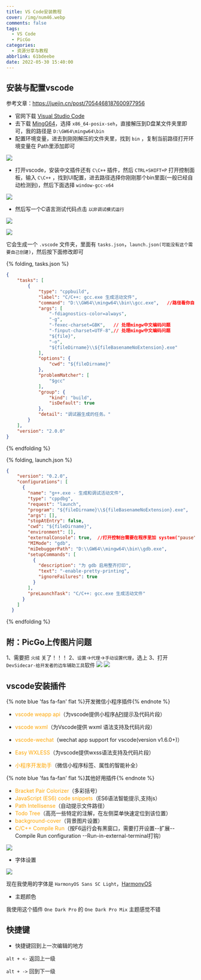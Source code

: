 ```yaml
---
title: VS Code安装教程
cover: /img/num46.webp
comments: false
tags:
  - VS Code
  - PicGo
categories:
  - 资源分享与教程
abbrlink: 61bdeebe
date: 2022-05-30 15:40:00
---
```

## 安装与配置vscode

参考文章：https://juejin.cn/post/7054468187600977956

- 官网下载 [Visual Studio Code ](https://code.visualstudio.com/)
- 去下载 [MingG64](https://sourceforge.net/projects/mingw-w64/files/)，选择 `x86_64-posix-seh`，直接解压到D盘某文件夹里即可，我的路径是 `D:\GW64\mingw64\bin`
- 配置环境变量，进去到刚刚解压的文件夹里，找到 `bin` ，复制当前路径打开环境变量在 Path里添加即可

![](https://image-1309791158.cos.ap-guangzhou.myqcloud.com/其他/QQ截图20230416124922.webp)

- 打开vscode，安装中文插件还有 `C\C++` 插件，然后 `CTRL+SHIFT+P` 打开控制面板，输入 `C\C++` ，找到UI配置，进去路径选择你刚刚那个bin里面(一般已经自动检测到)，然后下面选择 `window-gcc-x64`

![](https://image-1309791158.cos.ap-guangzhou.myqcloud.com/其他/QQ截图20230416124810.webp)

- 然后写一个C语言测试代码点击 `以非调试模式运行`

![](https://image-1309791158.cos.ap-guangzhou.myqcloud.com/其他/QQ截图20230416124039.webp)

![](https://image-1309791158.cos.ap-guangzhou.myqcloud.com/其他/QQ截图20230416124053.webp)

它会生成一个 `.vscode` 文件夹，里面有 `tasks.json`，`launch.json(可能没有这个需要自己创建)`，然后按下面修改即可

{% folding, tasks.json %}

```json
{
    "tasks": [
        {
            "type": "cppbuild",
            "label": "C/C++: gcc.exe 生成活动文件",
            "command": "D:\\GW64\\mingw64\\bin\\gcc.exe",	//路径看你自己那改
            "args": [
                "-fdiagnostics-color=always",
                "-g",
                "-fexec-charset=GBK",   // 处理mingw中文编码问题
                "-finput-charset=UTF-8",// 处理mingw中文编码问题
                "${file}",
                "-o",
                "${fileDirname}\\${fileBasenameNoExtension}.exe"
            ],
            "options": {
                "cwd": "${fileDirname}"
            },
            "problemMatcher": [
                "$gcc"
            ],
            "group": {
                "kind": "build",
                "isDefault": true
            },
            "detail": "调试器生成的任务。"
        }
    ],
    "version": "2.0.0"
}
```

{% endfolding %}

{% folding, launch.json %}

```json
{
    "version": "0.2.0",
    "configurations": [
      {
        "name": "g++.exe - 生成和调试活动文件",
        "type": "cppdbg",
        "request": "launch",
        "program": "${fileDirname}\\${fileBasenameNoExtension}.exe",
        "args": [],
        "stopAtEntry": false,
        "cwd": "${fileDirname}",
        "environment": [],
        "externalConsole": true,  //打开控制台需要在程序里加 system("pause");否则控制台一闪而过
        "MIMode": "gdb",
        "miDebuggerPath": "D:\\GW64\\mingw64\\bin\\gdb.exe",
        "setupCommands": [
          {
            "description": "为 gdb 启用整齐打印",
            "text": "-enable-pretty-printing",
            "ignoreFailures": true
          }
        ],
        "preLaunchTask": "C/C++: gcc.exe 生成活动文件"
      }
    ]
  }
```

{% endfolding %}



##  附：PicGo上传图片问题

1、需要把 `火绒` 关了！！！
2、`设置`->`代理`->`手动设置代理`，选上
3、打开 `DevSidecar-给开发者的边车辅助工具`软件
![](https://image-1309791158.cos.ap-guangzhou.myqcloud.com/其他/202205301744803.jpg)
![](https://image-1309791158.cos.ap-guangzhou.myqcloud.com/其他/202205301745321.jpg)




## vscode安装插件

{% note blue 'fas fa-fan' flat %}开发微信小程序插件{% endnote %}

- <font color='orange'>vscode weapp api</font>（为vscode提供小程序[API](https://so.csdn.net/so/search?q=API&spm=1001.2101.3001.7020)提示及代码片段）
- <font color='orange'>vscode wxml</font>（为Vscode提供 wxml 语法支持及代码片段）
- <font color='orange'>vscode-wechat</font>（wechat app support for vscode(version v1.6.0+)）
- <font color='orange'>Easy WXLESS</font>（为vscode提供wxss语法支持及代码片段）

- <font color='orange'>小程序开发助手</font>（微信小程序标签、属性的智能补全）



{% note blue 'fas fa-fan' flat %}其他好用插件{% endnote %}

- <font color='orange'>Bracket Pair Colorizer</font>（多彩括号）
- <font color='orange'>JavaScript (ES6) code snippets</font>（ES6语法智能提示,支持js）
- <font color='orange'>Path Intellisense</font>（自动提示文件路径）
- <font color='orange'>Todo Tree</font>（高亮一些特定的注解，在左侧菜单快速定位到该位置）
- <font color='orange'>background-cover</font>（背景图片设置）
- <font color='orange'>C/C++ Compile Run</font>（按F6运行会有黑窗口，需要打开设置--扩展--Compile Run configuration
--Run-in-external-terminal打钩）

![](https://image-1309791158.cos.ap-guangzhou.myqcloud.com/其他/202205301812486.jpg)

- 字体设置

![](https://image-1309791158.cos.ap-guangzhou.myqcloud.com/其他/202205301849751.jpg)

现在我使用的字体是 `HarmonyOS Sans SC Light`，[HarmonyOS](https://github.com/IKKI2000/harmonyos-fonts/blob/main/fonts/HarmonyOS_Sans/HarmonyOS_Sans_Bold.ttf)



- 主题颜色

我使用这个插件 `One Dark Pro` 的 `One Dark Pro Mix` 主题感觉不错



## 快捷键

- 快捷键回到上一次编辑的地方

`alt + <-` 返回上一级

`alt + ->` 回到下一级

  